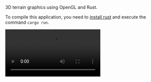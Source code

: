 3D terrain graphics using OpenGL and Rust.

To compile this application, you need to [install rust](https://www.rust-lang.org/tools/install) and execute the command `cargo run`.

![video](https://github.com/Merlin-Brandt/opengl-terrain/blob/development/recording.mp4)